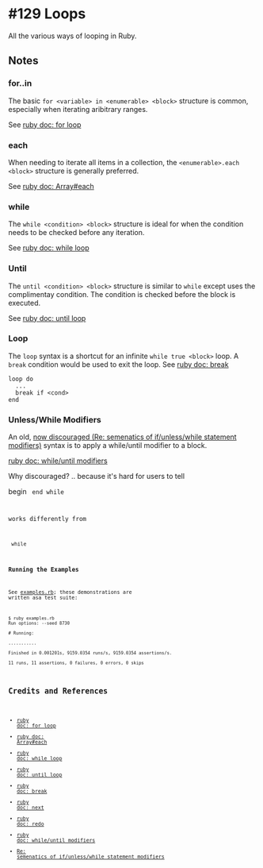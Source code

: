 # #129 Loops

All the various ways of looping in Ruby.

## Notes

### for..in

The basic `for <variable> in <enumerable> <block>` structure is common, especially when iterating aribitrary ranges.

See [ruby doc: for loop](https://ruby-doc.org/core-2.6/doc/syntax/control_expressions_rdoc.html#label-for+Loop)

### each

When needing to iterate all items in a collection, the `<enumerable>.each <block>` structure is generally preferred.

See [ruby doc: Array#each](https://ruby-doc.org/core-2.6/Array.html#method-i-each)

### while

The `while <condition> <block>` structure is ideal for when the condition needs to be checked before any iteration.

See [ruby doc: while loop](https://ruby-doc.org/core-2.6/doc/syntax/control_expressions_rdoc.html#label-while+Loop)

### Until

The `until <condition> <block>` structure is similar to `while` except uses the complimentay condition.
The condition is checked before the block is executed.

See [ruby doc: until loop](https://ruby-doc.org/core-2.6/doc/syntax/control_expressions_rdoc.html#label-until+Loop)

### Loop

The `loop` syntax is a shortcut for an infinite `while true <block>` loop. A `break` condition would be used to exit the loop.
See [ruby doc: break](https://ruby-doc.org/core-2.6/doc/syntax/control_expressions_rdoc.html#label-break+Statement)

```
loop do
  ...
  break if <cond>
end
```

### Unless/While Modifiers

An old,
[now discouraged (Re: semenatics of if/unless/while statement modifiers)](http://blade.nagaokaut.ac.jp/cgi-bin/scat.rb/ruby/ruby-core/6745)
syntax is to apply a while/until modifier to a block.

[ruby doc: while/until modifiers](https://ruby-doc.org/core-2.6/doc/syntax/control_expressions_rdoc.html#label-Modifier+while+and+until)

Why discouraged? .. because it's hard for users to tell

  begin <code> end while <cond>

works differently from

  <code> while <cond>


### Running the Examples

See [examples.rb](./examples.rb); these demonstrations are written asa test suite:

```
$ ruby examples.rb
Run options: --seed 8730

# Running:

...........

Finished in 0.001201s, 9159.0354 runs/s, 9159.0354 assertions/s.

11 runs, 11 assertions, 0 failures, 0 errors, 0 skips
```

## Credits and References

* [ruby doc: for loop](https://ruby-doc.org/core-2.6/doc/syntax/control_expressions_rdoc.html#label-for+Loop)
* [ruby doc: Array#each](https://ruby-doc.org/core-2.6/Array.html#method-i-each)
* [ruby doc: while loop](https://ruby-doc.org/core-2.6/doc/syntax/control_expressions_rdoc.html#label-while+Loop)
* [ruby doc: until loop](https://ruby-doc.org/core-2.6/doc/syntax/control_expressions_rdoc.html#label-until+Loop)
* [ruby doc: break](https://ruby-doc.org/core-2.6/doc/syntax/control_expressions_rdoc.html#label-break+Statement)
* [ruby doc: next](https://ruby-doc.org/core-2.6/doc/syntax/control_expressions_rdoc.html#label-next+Statement)
* [ruby doc: redo](https://ruby-doc.org/core-2.6/doc/syntax/control_expressions_rdoc.html#label-redo+Statement)
* [ruby doc: while/until modifiers](https://ruby-doc.org/core-2.6/doc/syntax/control_expressions_rdoc.html#label-Modifier+while+and+until)
* [Re: semenatics of if/unless/while statement modifiers](http://blade.nagaokaut.ac.jp/cgi-bin/scat.rb/ruby/ruby-core/6745)
